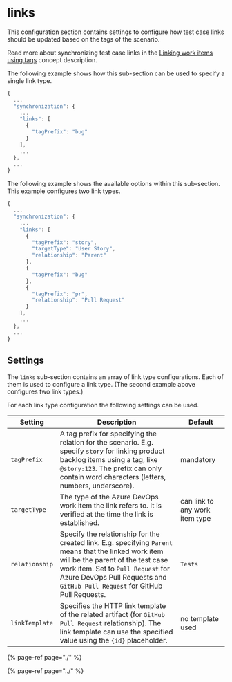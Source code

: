 # links

This configuration section contains settings to configure how test case links should be updated based on the tags of the scenario.

Read more about synchronizing test case links in the [Linking work items using tags](../../../features/common-synchronization-features/linking-work-items-with-tags.md) concept description.

The following example shows how this sub-section can be used to specify a single link type.

```javascript
{
  ...
  "synchronization": {
    ...
    "links": [
      {
        "tagPrefix": "bug"
      }
    ],
    ...
  },
  ...
}
```

The following example shows the available options within this sub-section. This example configures two link types.

```javascript
{
  ...
  "synchronization": {
    ...
    "links": [
      {
        "tagPrefix": "story",
        "targetType": "User Story",
        "relationship": "Parent"
      },
      {
        "tagPrefix": "bug"
      },
      {
        "tagPrefix": "pr",
        "relationship": "Pull Request"
      }
    ],
    ...
  },
  ...
}
```

## Settings

The `links` sub-section contains an array of link type configurations. Each of them is used to configure a link type. (The second example above configures two link types.)


For each link type configuration the following settings can be used.

| Setting | Description | Default |
| ----------------------- | ----------------------- | ----------------------- |
| `tagPrefix` | A tag prefix for specifying the relation for the scenario. E.g. specify `story` for linking product backlog items using a tag, like `@story:123`. The prefix can only contain word characters (letters, numbers, underscore). | mandatory |
| `targetType` | The type of the Azure DevOps work item the link refers to. It is verified at the time the link is established. | can link to any work item type |
| `relationship` | Specify the relationship for the created link. E.g. specifying `Parent` means that the linked work item will be the parent of the test case work item. Set to `Pull Request` for Azure DevOps Pull Requests and `GitHub Pull Request` for GitHub Pull Requests. | `Tests` |
| `linkTemplate` | Specifies the HTTP link template of the related artifact (for <code>GitHub Pull Request</code> relationship). The link template can use the specified value using the `{id}` placeholder. | no template used |

{% page-ref page="./" %}

{% page-ref page="../" %}

